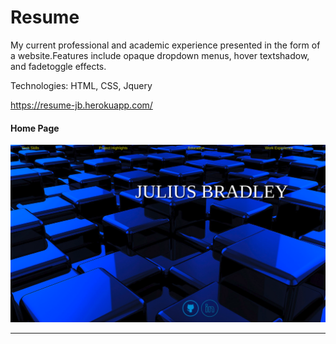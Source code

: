 # Resume

My current professional and academic experience presented in the form of a website.Features include opaque dropdown menus, hover textshadow, and fadetoggle effects.

Technologies: HTML, CSS, Jquery

https://resume-jb.herokuapp.com/


#### Home Page ####
![Alt text](Resume.png)
***






